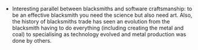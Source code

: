 - Interesting parallel between blacksmiths and software craftsmanship: to be an
effective blacksmith you need the science but also need art. Also, the history of
blacksmiths trade has seen an evolution from the blacksmith having to do 
everything (including creating the metal and coal) to specialising as technology
evolved and metal production was done by others.




